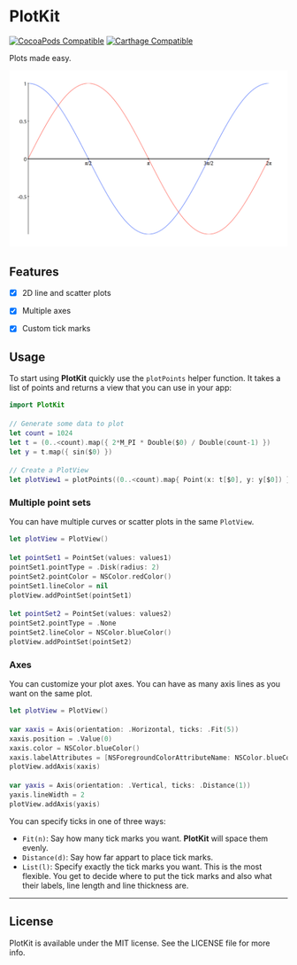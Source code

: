 # PlotKit

[![CocoaPods Compatible](https://img.shields.io/cocoapods/v/PlotKit.svg)](https://img.shields.io/cocoapods/v/PlotKit.svg)
[![Carthage Compatible](https://img.shields.io/badge/Carthage-compatible-4BC51D.svg?style=flat)](https://github.com/Carthage/Carthage)

Plots made easy.

![PlotKit Plot](example.png?raw=true "PlotKit Plot")

## Features

- [x] 2D line and scatter plots
- [x] Multiple axes
- [x] Custom tick marks


## Usage

To start using **PlotKit** quickly use the `plotPoints` helper function. It takes a list of points and returns a view that you can use in your app:

```swift
import PlotKit

// Generate some data to plot
let count = 1024
let t = (0..<count).map({ 2*M_PI * Double($0) / Double(count-1) })
let y = t.map({ sin($0) })

// Create a PlotView
let plotView1 = plotPoints((0..<count).map{ Point(x: t[$0], y: y[$0]) }, hTicks: .Fit(6), vTicks: .Fit(4))
```

### Multiple point sets

You can have multiple curves or scatter plots in the same `PlotView`.

```swift
let plotView = PlotView()

let pointSet1 = PointSet(values: values1)
pointSet1.pointType = .Disk(radius: 2)
pointSet2.pointColor = NSColor.redColor()
pointSet1.lineColor = nil
plotView.addPointSet(pointSet1)

let pointSet2 = PointSet(values: values2)
pointSet2.pointType = .None
pointSet2.lineColor = NSColor.blueColor()
plotView.addPointSet(pointSet2)
```


### Axes

You can customize your plot axes. You can have as many axis lines as you want on the same plot.

```swift
let plotView = PlotView()

var xaxis = Axis(orientation: .Horizontal, ticks: .Fit(5))
xaxis.position = .Value(0) 
xaxis.color = NSColor.blueColor()
xaxis.labelAttributes = [NSForegroundColorAttributeName: NSColor.blueColor()]
plotView.addAxis(xaxis)

var yaxis = Axis(orientation: .Vertical, ticks: .Distance(1))
yaxis.lineWidth = 2
plotView.addAxis(yaxis)
```

You can specify ticks in one of three ways:
 * `Fit(n)`: Say how many tick marks you want. **PlotKit** will space them evenly.
 * `Distance(d)`: Say how far appart to place tick marks.
 * `List(l)`: Specify exactly the tick marks you want. This is the most flexible. You get to decide where to put the tick marks and also what their labels, line length and line thickness are.


---

## License

PlotKit is available under the MIT license. See the LICENSE file for more info.
